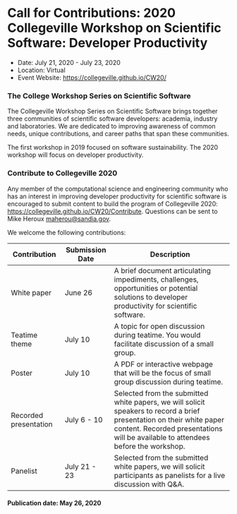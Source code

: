 # Call for Contributions: 2020 Collegeville Workshop on Scientific Software: Developer Productivity
- Date: July 21, 2020 - July 23, 2020
- Location: Virtual
- Event Website: https://collegeville.github.io/CW20/

### The College Workshop Series on Scientific Software

The Collegeville Workshop Series on Scientific Software brings together three communities of scientific software developers: academia, industry and laboratories.  We are dedicated to improving awareness of common needs, unique contributions, and career paths that span these communities.

The first workshop in 2019 focused on software sustainability.  The 2020 workshop will focus on developer productivity.

### Contribute to Collegeville 2020

Any member of the computational science and engineering community who has an interest in improving developer productivity for scientific software is encouraged to submit content to build the program of Collegeville 2020: https://collegeville.github.io/CW20/Contribute.  Questions can be sent to Mike Heroux <maherou@sandia.gov>.

We welcome the following contributions:

| Contribution| Submission Date | Description                                |
|-------------|-----------------|--------------------------------------------|
| White paper | June 26 | A brief document articulating impediments, challenges, opportunities or potential solutions to developer productivity for scientific software. |
| Teatime theme | July 10 |A topic for open discussion during teatime.  You would facilitate discussion of a small group. |
| Poster      |July 10  |A PDF or interactive webpage that will be the focus of small group discussion during teatime. |
| Recorded presentation | July 6 - 10 | Selected from the submitted white papers, we will solicit speakers to record a brief presentation on their white paper content.  Recorded presentations will be available to attendees before the workshop. |
Panelist |  July 21 - 23 | Selected from the submitted white papers, we will solicit participants as panelists for a live discussion with Q&A. |

#### Publication date: May 26, 2020

<!---
Publish: yes
Categories: development, collaboration
Topics: software engineering, projects and organizations
Tags: conference
Level: 2
Prerequisites: default
Aggregate: none
--->
